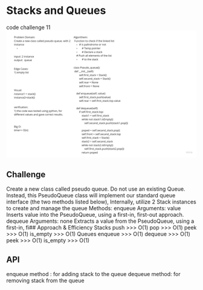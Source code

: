 # Stacks and Queues
code challenge 11
![sa](Untitled.jpg)
## Challenge
Create a new class called pseudo queue.
Do not use an existing Queue.
Instead, this PseudoQueue class will implement our standard queue interface (the two methods listed below),
Internally, utilize 2 Stack instances to create and manage the queue
Methods:
enqueue
Arguments: value
Inserts value into the PseudoQueue, using a first-in, first-out approach.
dequeue
Arguments: none
Extracts a value from the PseudoQueue, using a first-in, fi## Approach & Efficiency
Stacks
push >>> O(1)
pop >>> O(1)
peek >>> O(1)
is_empty >>> O(1)
Queues
enqueue >>> O(1)
dequeue >>> O(1)
peek >>> O(1)
is_empty >>> O(1)
## API
enqueue method : for adding stack to the queue
dequeue method: for removing stack from the queue


<!-- Description of each method publicly available to your Stack and Queue-->
